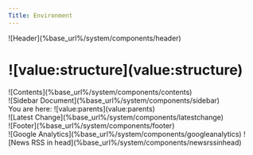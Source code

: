 ```yaml
---
Title: Environment
---
```


<div class="container">
  ![Header](%base_url%/system/components/header)
  <div class="column span-24 last mainbody">
    <h1 class="heading">![value:structure](value:structure)</h1>
    <div class="contents column span-16">![Contents](%base_url%/system/components/contents)</div>
    <div class="sidebar column span-6 prepend-2 last">![Sidebar Document](%base_url%/system/components/sidebar)</div>
  </div>
  <div class="breadcrumb footnote">You are here: ![value:parents](value:parents)</div>
  <div class="footnote">![Latest Change](%base_url%/system/components/latestchange)</div>
  ![Footer](%base_url%/system/components/footer)
</div>
![Google Analytics](%base_url%/system/components/googleanalytics)
![News RSS in head](%base_url%/system/components/newsrssinhead)
